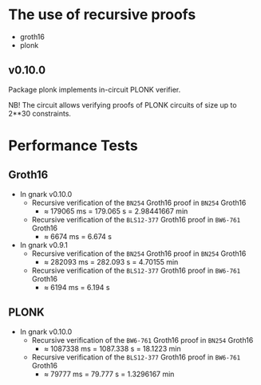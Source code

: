 # The use of recursive proofs

- groth16
- plonk

## v0.10.0

Package plonk implements in-circuit PLONK verifier.

NB! The circuit allows verifying proofs of PLONK circuits of size up to 2\*\*30 constraints.

# Performance Tests

## Groth16

- In gnark v0.10.0
  - Recursive verification of the `BN254` Groth16 proof in `BN254` Groth16
    - ≈ 179065 ms = 179.065 s = 2.98441667 min
  - Recursive verification of the `BLS12-377` Groth16 proof in `BW6-761` Groth16
    - ≈ 6674 ms = 6.674 s
- In gnark v0.9.1
  - Recursive verification of the `BN254` Groth16 proof in `BN254` Groth16
    - ≈ 282093 ms = 282.093 s = 4.70155 min
  - Recursive verification of the `BLS12-377` Groth16 proof in `BW6-761` Groth16
    - ≈ 6194 ms = 6.194 s

## PLONK

- In gnark v0.10.0
  - Recursive verification of the `BW6-761` Groth16 proof in `BN254` Groth16
    - ≈ 1087338 ms = 1087.338 s = 18.1223 min
  - Recursive verification of the `BLS12-377` Groth16 proof in `BW6-761` Groth16
    - ≈ 79777 ms = 79.777 s = 1.3296167 min
